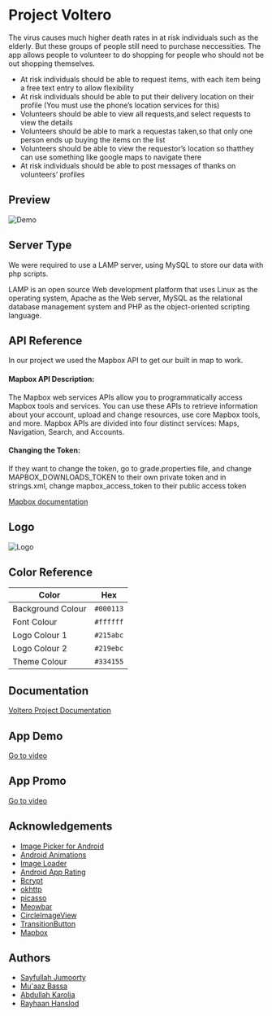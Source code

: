 # Project Voltero

The virus causes much higher death rates in at risk individuals such as the elderly. But these groups
of people still need to purchase neccessities. The app allows people to volunteer to do shopping for
people who should not be out shopping themselves.

- At risk individuals should be able to request items, with each item being a free text entry to allow flexibility
- At risk individuals should be able to put their delivery location on their profile (You must use the phone’s location services for this)
- Volunteers should be able to view all requests,and select requests to view the details
- Volunteers should be able to mark a requestas taken,so that only one person ends up buying the items on the list
- Volunteers should be able to view the requestor’s location so thatthey can use something like google maps to navigate there
- At risk individuals should be able to post messages of thanks on volunteers’ profiles

## Preview

![Demo](<https://github.com/SuperSayf/Voltero/blob/experimental/AppPromo%20(Extra)%20LowQuality.gif>)

## Server Type

We were required to use a LAMP server, using MySQL to store our data with php scripts.

LAMP is an open source Web development platform that uses Linux as the operating system, Apache as the Web server, MySQL as the relational database management system and PHP as the object-oriented scripting language.

## API Reference

In our project we used the Mapbox API to get our
built in map to work.

#### Mapbox API Description:

The Mapbox web services APIs allow you to programmatically
access Mapbox tools and services. You can use these APIs
to retrieve information about your account, upload and
change resources, use core Mapbox tools, and more. Mapbox APIs
are divided into four distinct services: Maps, Navigation, Search,
and Accounts.

#### Changing the Token:

If they want to change the token, go to grade.properties
file, and change
MAPBOX_DOWNLOADS_TOKEN to their own private token
and in strings.xml, change mapbox_access_token to their public
access token

[Mapbox documentation](https://docs.mapbox.com/)

## Logo

![Logo](https://imgur.com/KN3q7YD.png)

## Color Reference

| Color             | Hex       |
| ----------------- | --------- |
| Background Colour | `#000113` |
| Font Colour       | `#ffffff` |
| Logo Colour 1     | `#215abc` |
| Logo Colour 2     | `#219ebc` |
| Theme Colour      | `#334155` |

<!--
| Color             | Hex                                                                |
| ----------------- | ------------------------------------------------------------------ |
| Background Colour | ![#000113](https://via.placeholder.com/15/000113/000000?text=+) `#000113`  |
| Font Colour       | ![#ffffff](https://via.placeholder.com/15/ffffff?text=+) `#ffffff`   |
| Logo Colour 1     | ![#215abc](https://via.placeholder.com/10/215abc?text=+) #215abc   |
| Logo Colour 2     | ![#219ebc](https://via.placeholder.com/10/219ebc?text=+) #219ebc   |
| Theme Colour      | ![#334155](https://via.placeholder.com/10/334155?text=+) #334155   |

-->

## Documentation

[Voltero Project Documentation](https://drive.google.com/file/d/1n_-7pLueJ-5HeROkVlSnpe3R4fi2MLu_/view?usp=sharing)

## App Demo

[Go to video](https://www.youtube.com/watch?v=bbg4S_U7ikM)

## App Promo

[Go to video](https://www.youtube.com/watch?v=53X53cIdpsE)

## Acknowledgements

- [Image Picker for Android](https://github.com/Dhaval2404/ImagePicker)
- [Android Animations](https://github.com/gayanvoice/android-animations)
- [Image Loader](https://github.com/KaustubhPatange/ImageLoaderView)
- [Android App Rating](https://github.com/hosseiniSeyRo/android-app-rating)
- [Bcrypt](https://github.com/patrickfav/bcrypt)
- [okhttp](https://github.com/square/okhttp)
- [picasso](https://github.com/square/picasso)
- [Meowbar](https://github.com/oneHamidreza/MeowBottomNavigationJava)
- [CircleImageView](https://github.com/hdodenhof/CircleImageView)
- [TransitionButton](https://github.com/roynx98/transition-button-android)
- [Mapbox](https://github.com/mapbox)

## Authors

- [Sayfullah Jumoorty](https://github.com/SuperSayf)
- [Mu'aaz Bassa](https://github.com/muaazbassa)
- [Abdullah Karolia](https://github.com/akarolia47)
- [Rayhaan Hanslod](https://github.com/rayrsys)
